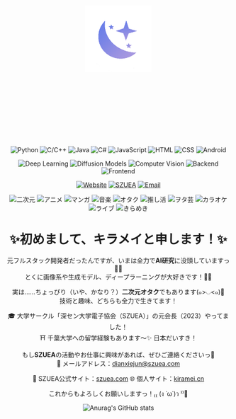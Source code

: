 

<div id="title" align=center>


<div style="padding-bottom:150px">
<img src="https://raw.githubusercontent.com/Kiramei/Kiramei/refs/heads/main/logo_r.png" style="width:150px;" />
</div>

<span id="spacing" align=center style="height:200px"></span>

![Python](https://img.shields.io/badge/Python-3776AB?style=flat\&logo=python\&logoColor=white)
![C/C++](https://img.shields.io/badge/C/C++-00599C?style=flat\&logo=c\&logoColor=white)
![Java](https://img.shields.io/badge/Java-ED8B00?style=flat\&logo=java\&logoColor=white)
![C#](https://img.shields.io/badge/C%23-239120?style=flat\&logo=c-sharp\&logoColor=white)
![JavaScript](https://img.shields.io/badge/JavaScript-F7DF1E?style=flat\&logo=javascript\&logoColor=black)
![HTML](https://img.shields.io/badge/HTML-E34F26?style=flat\&logo=html5\&logoColor=white)
![CSS](https://img.shields.io/badge/CSS-1572B6?style=flat\&logo=css3\&logoColor=white)
![Android](https://img.shields.io/badge/Android-3DDC84?style=flat\&logo=android\&logoColor=white)

![Deep Learning](https://img.shields.io/badge/Deep%20Learning-6E42B1?style=flat\&logo=pytorch\&logoColor=white)
![Diffusion Models](https://img.shields.io/badge/Diffusion%20Models-AA00FF?style=flat)
![Computer Vision](https://img.shields.io/badge/Computer%20Vision-008080?style=flat\&logo=opencv\&logoColor=white)
![Backend](https://img.shields.io/badge/Backend-F9A825?style=flat\&logo=fastapi\&logoColor=white)
![Frontend](https://img.shields.io/badge/Frontend-1E88E5?style=flat\&logo=vue.js\&logoColor=white)

[![Website](https://img.shields.io/badge/Web-kiramei.cn-blue?logo=google-chrome\&logoColor=white)](https://kiramei.cn)
[![SZUEA](https://img.shields.io/badge/SZUEA-Official-orange?logo=github)](https://www.szuea.com)
[![Email](https://img.shields.io/badge/Email-m17080854343@gmail.com-red?logo=gmail\&logoColor=white)](mailto:m17080854343@gmail.com)

![二次元](https://img.shields.io/badge/二次元-love?style=flat&color=%23000004)
![アニメ](https://img.shields.io/badge/アニメ-watching?style=flat&color=%231c0c45)
![マンガ](https://img.shields.io/badge/マンガ-reading?style=flat&color=%2351127c)
![音楽](https://img.shields.io/badge/オタク-playing?style=flat&color=%23832681)
![オタク](https://img.shields.io/badge/ギャルゲー-100%25?style=flat&color=%23b63679)
![推し活](https://img.shields.io/badge/ねこ派-always?style=flat&color=%23e65462)
![ヲタ芸](https://img.shields.io/badge/中二病-glow!%20%EF%BC%8A?style=flat&color=%23f98c3d)
![カラオケ](https://img.shields.io/badge/旅行好き-sing%F0%9F%8E%A4?style=flat&color=%23fbbf24)
![ライブ](https://img.shields.io/badge/ラーメン-going!%F0%9F%91%80?style=flat&color=%23fada79)
![きらめき](https://img.shields.io/badge/音楽-forever%20~%20%F0%9F%8C%9F?style=flat&color=%23fcfdbf)




# ✨初めまして、キラメイと申します！✨

元フルスタック開発者だったんですが、いまは全力で**AI研究**に没頭していますっ🧠🔥\
とくに画像系や生成モデル、ディープラーニングが大好きです！📸🤖

実は……ちょっぴり（いや、かなり？）**二次元オタク**でもあります(๑>◡<๑)💖\
技術と趣味、どちらも全力で生きてます！

🎓 大学サークル「深セン大学電子協会（SZUEA）」の元会長（2023）やってました！\
⛩ 千葉大学への留学経験もあります〜✨ 日本だいすき！

もし**SZUEA**の活動やお仕事に興味があれば、ぜひご連絡くださいっ📮\
📧 メールアドレス：[dianxiejun@szuea.com](mailto:dianxiejun@szuea.com)

🔗 SZUEA公式サイト：[szuea.com](https://www.szuea.com)
🌐 個人サイト：[kiramei.cn](https://kiramei.cn)

これからもよろしくお願いしますっ！₍₍ (ง ˙ω˙)ว ⁾⁾🌟


![Anurag's GitHub stats](https://github-readme-stats.vercel.app/api?username=Kiramei&show_icons=true&theme=radical)




</div>
